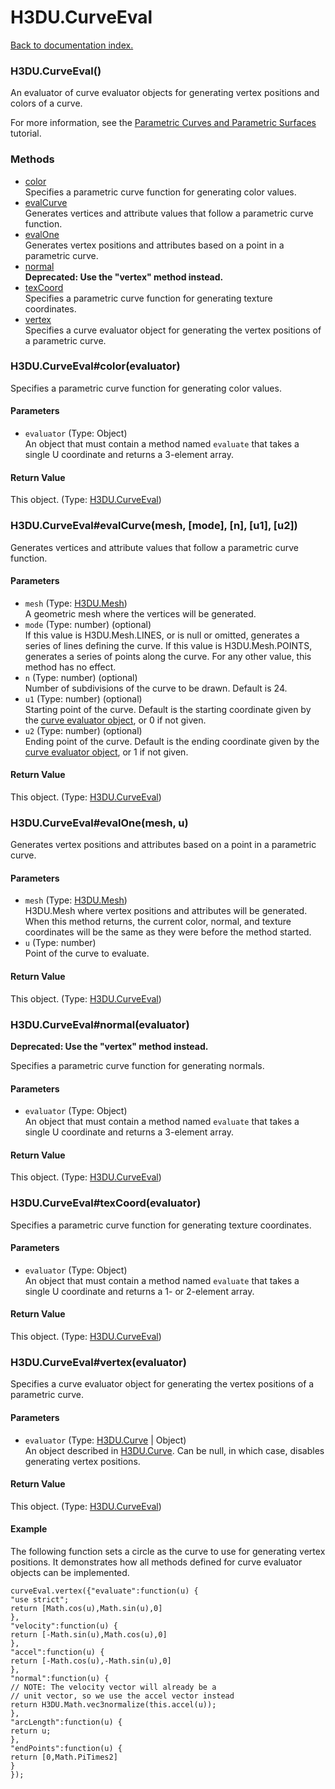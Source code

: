 # H3DU.CurveEval

[Back to documentation index.](index.md)

 <a name='H3DU.CurveEval'></a>
### H3DU.CurveEval()

An evaluator of curve evaluator objects for generating
vertex positions and colors of a curve.

For more information, see the <a href="tutorial-surfaces.md">Parametric Curves and Parametric Surfaces</a> tutorial.

### Methods

* [color](#H3DU.CurveEval_color)<br>Specifies a parametric curve function for generating color values.
* [evalCurve](#H3DU.CurveEval_evalCurve)<br>Generates vertices and attribute values that follow a parametric curve
function.
* [evalOne](#H3DU.CurveEval_evalOne)<br>Generates vertex positions and attributes based on a point
in a parametric curve.
* [normal](#H3DU.CurveEval_normal)<br><b>Deprecated: Use the "vertex" method instead.</b>
* [texCoord](#H3DU.CurveEval_texCoord)<br>Specifies a parametric curve function for generating texture coordinates.
* [vertex](#H3DU.CurveEval_vertex)<br>Specifies a curve evaluator object for generating the vertex positions of a parametric curve.

 <a name='H3DU.CurveEval_color'></a>
### H3DU.CurveEval#color(evaluator)

Specifies a parametric curve function for generating color values.

#### Parameters

* `evaluator` (Type: Object)<br>
    An object that must contain a method named <code>evaluate</code> that takes a single U coordinate and returns a 3-element array.

#### Return Value

This object. (Type: <a href="H3DU.CurveEval.md">H3DU.CurveEval</a>)

 <a name='H3DU.CurveEval_evalCurve'></a>
### H3DU.CurveEval#evalCurve(mesh, [mode], [n], [u1], [u2])

Generates vertices and attribute values that follow a parametric curve
function.

#### Parameters

* `mesh` (Type: <a href="H3DU.Mesh.md">H3DU.Mesh</a>)<br>
    A geometric mesh where the vertices will be generated.
* `mode` (Type: number) (optional)<br>
    If this value is H3DU.Mesh.LINES, or is null or omitted, generates a series of lines defining the curve. If this value is H3DU.Mesh.POINTS, generates a series of points along the curve. For any other value, this method has no effect.
* `n` (Type: number) (optional)<br>
    Number of subdivisions of the curve to be drawn. Default is 24.
* `u1` (Type: number) (optional)<br>
    Starting point of the curve. Default is the starting coordinate given by the <a href="H3DU.Curve.md">curve evaluator object</a>, or 0 if not given.
* `u2` (Type: number) (optional)<br>
    Ending point of the curve. Default is the ending coordinate given by the <a href="H3DU.Curve.md">curve evaluator object</a>, or 1 if not given.

#### Return Value

This object. (Type: <a href="H3DU.CurveEval.md">H3DU.CurveEval</a>)

 <a name='H3DU.CurveEval_evalOne'></a>
### H3DU.CurveEval#evalOne(mesh, u)

Generates vertex positions and attributes based on a point
in a parametric curve.

#### Parameters

* `mesh` (Type: <a href="H3DU.Mesh.md">H3DU.Mesh</a>)<br>
    H3DU.Mesh where vertex positions and attributes will be generated. When this method returns, the current color, normal, and texture coordinates will be the same as they were before the method started.
* `u` (Type: number)<br>
    Point of the curve to evaluate.

#### Return Value

This object. (Type: <a href="H3DU.CurveEval.md">H3DU.CurveEval</a>)

 <a name='H3DU.CurveEval_normal'></a>
### H3DU.CurveEval#normal(evaluator)

<b>Deprecated: Use the "vertex" method instead.</b>

Specifies a parametric curve function for generating normals.

#### Parameters

* `evaluator` (Type: Object)<br>
    An object that must contain a method named <code>evaluate</code> that takes a single U coordinate and returns a 3-element array.

#### Return Value

This object. (Type: <a href="H3DU.CurveEval.md">H3DU.CurveEval</a>)

 <a name='H3DU.CurveEval_texCoord'></a>
### H3DU.CurveEval#texCoord(evaluator)

Specifies a parametric curve function for generating texture coordinates.

#### Parameters

* `evaluator` (Type: Object)<br>
    An object that must contain a method named <code>evaluate</code> that takes a single U coordinate and returns a 1- or 2-element array.

#### Return Value

This object. (Type: <a href="H3DU.CurveEval.md">H3DU.CurveEval</a>)

 <a name='H3DU.CurveEval_vertex'></a>
### H3DU.CurveEval#vertex(evaluator)

Specifies a curve evaluator object for generating the vertex positions of a parametric curve.

#### Parameters

* `evaluator` (Type: <a href="H3DU.Curve.md">H3DU.Curve</a> | Object)<br>
    An object described in <a href="H3DU.Curve.md">H3DU.Curve</a>. Can be null, in which case, disables generating vertex positions.

#### Return Value

This object. (Type: <a href="H3DU.CurveEval.md">H3DU.CurveEval</a>)

#### Example

The following function sets a circle as the curve
to use for generating vertex positions. It demonstrates how all methods
defined for curve evaluator objects can be implemented.

    curveEval.vertex({"evaluate":function(u) {
    "use strict";
    return [Math.cos(u),Math.sin(u),0]
    },
    "velocity":function(u) {
    return [-Math.sin(u),Math.cos(u),0]
    },
    "accel":function(u) {
    return [-Math.cos(u),-Math.sin(u),0]
    },
    "normal":function(u) {
    // NOTE: The velocity vector will already be a
    // unit vector, so we use the accel vector instead
    return H3DU.Math.vec3normalize(this.accel(u));
    },
    "arcLength":function(u) {
    return u;
    },
    "endPoints":function(u) {
    return [0,Math.PiTimes2]
    }
    });
